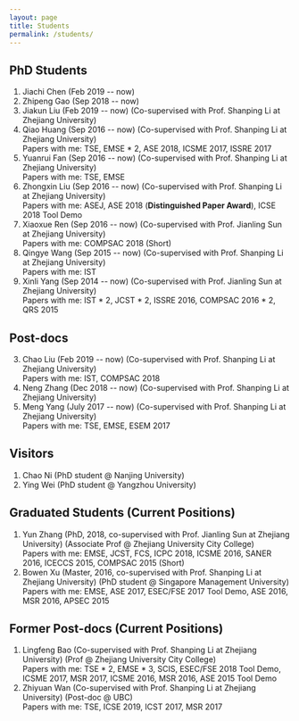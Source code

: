 ```yaml
---
layout: page
title: Students
permalink: /students/
---
```




## PhD Students

1. Jiachi Chen (Feb 2019 -- now)  <br />
2. Zhipeng Gao (Sep 2018 -- now)  <br />
3. Jiakun Liu (Feb 2019 -- now)  (Co-supervised with Prof. Shanping Li at Zhejiang University)  <br />
4. Qiao Huang (Sep 2016 -- now) (Co-supervised with Prof. Shanping Li at Zhejiang University)  <br />
Papers with me: TSE, EMSE * 2, ASE 2018, ICSME 2017, ISSRE 2017  <br />
5. Yuanrui Fan (Sep 2016 -- now)  (Co-supervised with Prof. Shanping Li at Zhejiang University)  <br />
Papers with me: TSE, EMSE  <br />
6. Zhongxin Liu (Sep 2016 -- now)  (Co-supervised with Prof. Shanping Li at Zhejiang University)  <br />
Papers with me: ASEJ, ASE 2018 (<strong>Distinguished Paper Award</strong>), ICSE 2018 Tool Demo  <br />
7. Xiaoxue Ren (Sep 2016 -- now)  (Co-supervised with Prof. Jianling Sun at Zhejiang University)  <br />
Papers with me: COMPSAC 2018 (Short)  <br />
8. Qingye Wang (Sep 2015 -- now) (Co-supervised with Prof. Shanping Li at Zhejiang University)  <br />
Papers with me: IST  <br />
9. Xinli Yang (Sep 2014 -- now) (Co-supervised with Prof. Jianling Sun at Zhejiang University)  <br /> 
Papers with me: IST * 2, JCST * 2, ISSRE 2016, COMPSAC 2016 * 2, QRS 2015  <br />

## Post-docs

3. Chao Liu (Feb 2019 -- now) (Co-supervised with Prof. Shanping Li at Zhejiang University)  <br />
Papers with me: IST, COMPSAC 2018  <br />
2. Neng Zhang (Dec 2018 -- now) (Co-supervised with Prof. Shanping Li at Zhejiang University)  <br />
1. Meng Yang (July 2017 -- now) (Co-supervised with Prof. Shanping Li at Zhejiang University)  <br />
Papers with me: TSE, EMSE, ESEM 2017  <br />



## Visitors
1. Chao Ni (PhD student @ Nanjing University)
2. Ying Wei (PhD student @ Yangzhou University)

## Graduated Students (Current Positions)

1. Yun Zhang (PhD, 2018, co-supervised with Prof. Jianling Sun at Zhejiang University) (Associate Prof @ Zhejiang University City College)  <br />
Papers with me: EMSE, JCST, FCS, ICPC 2018, ICSME 2016, SANER 2016, ICECCS 2015, COMPSAC 2015 (Short)  <br />
2. Bowen Xu (Master, 2016, co-supervised with Prof. Shanping Li at Zhejiang University) (PhD student @ Singapore Management University) <br />
Papers with me: EMSE, ASE 2017, ESEC/FSE 2017 Tool Demo,  ASE 2016, MSR 2016, APSEC 2015 

## Former Post-docs (Current Positions)

1. Lingfeng Bao (Co-supervised with Prof. Shanping Li at Zhejiang University) (Prof @ Zhejiang University City College) <br />
Papers with me: TSE * 2, EMSE * 3, SCIS, ESEC/FSE 2018 Tool Demo, ICSME 2017, MSR 2017, ICSME 2016, MSR 2016, ASE 2015 Tool Demo <br />
2. Zhiyuan Wan (Co-supervised with Prof. Shanping Li at Zhejiang University) (Post-doc @ UBC) <br />
Papers with me: TSE, ICSE 2019, ICST 2017, MSR 2017 <br />